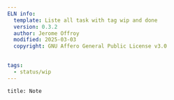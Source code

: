 ```yaml
---
ELN info:
  template: Liste all task with tag wip and done
  version: 0.3.2
  author: Jerome Offroy
  modified: 2025-03-03
  copyright: GNU Affero General Public License v3.0
  

tags:
  - status/wip
---
```



````ad-note
title: Note
 

````
